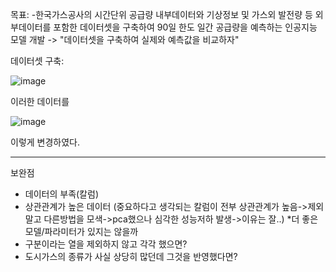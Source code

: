 목표:
-한국가스공사의 시간단위 공급량 내부데이터와 기상정보 및 가스외 발전량 등 외부데이터를 포함한 데이터셋을 구축하여 90일 한도 일간 공급량을 예측하는 인공지능 모델 개발
-> "데이터셋을 구축하여 실제와 예측값을 비교하자"

데이터셋 구축:

![image](https://github.com/wonjin-hwang/lstm_chunjae/assets/147077087/135c05e3-83b6-40a3-98c0-06bd488e6db4)

이러한 데이터를 

![image](https://github.com/wonjin-hwang/lstm_chunjae/assets/147077087/627cc8d5-0bda-4376-aaa1-cd919bc8b252)

이렇게 변경하였다.


----------------------------------------------------------------------------------------------------------------------------
보완점
* 데이터의 부족(칼럼)
* 상관관계가 높은 데이터
(중요하다고 생각되는 칼럼이 전부 상관관계가 높음->제외말고 다른방법을 모색->pca했으나 심각한 성능저하 발생->이유는 잘..)
*더 좋은 모델/파라미터가 있지는 않을까
* 구분이라는 열을 제외하지 않고 각각 했으면?
* 도시가스의 종류가 사실 상당히 많던데 그것을 반영했다면?
